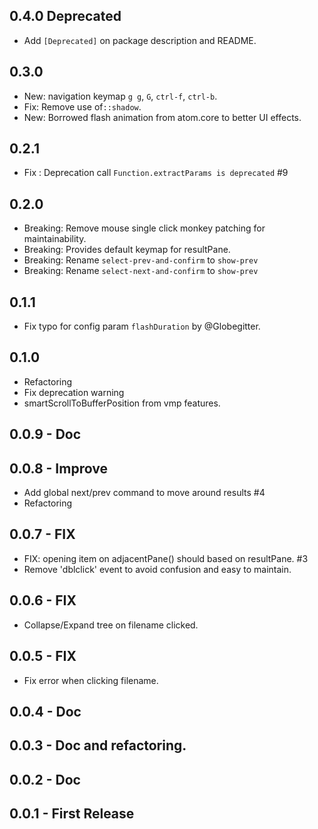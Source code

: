 ## 0.4.0 Deprecated
- Add `[Deprecated]` on package description and README.

## 0.3.0
- New: navigation keymap `g g`, `G`, `ctrl-f`, `ctrl-b`.
- Fix: Remove use of`::shadow`.
- New: Borrowed flash animation from atom.core to better UI effects.

## 0.2.1
- Fix : Deprecation call `Function.extractParams is deprecated` #9

## 0.2.0
- Breaking: Remove mouse single click monkey patching for maintainability.
- Breaking: Provides default keymap for resultPane.
- Breaking: Rename `select-prev-and-confirm` to `show-prev`
- Breaking: Rename `select-next-and-confirm` to `show-prev`

## 0.1.1
- Fix typo for config param `flashDuration` by @Globegitter.

## 0.1.0
- Refactoring
- Fix deprecation warning
- smartScrollToBufferPosition from vmp features.

## 0.0.9 - Doc
## 0.0.8 - Improve
- Add global next/prev command to move around results #4
- Refactoring

## 0.0.7 - FIX
- FIX: opening item on adjacentPane() should based on resultPane. #3
- Remove 'dblclick' event to avoid confusion and easy to maintain.

## 0.0.6 - FIX
- Collapse/Expand tree on filename clicked.

## 0.0.5 - FIX
- Fix error when clicking filename.

## 0.0.4 - Doc
## 0.0.3 - Doc and refactoring.
## 0.0.2 - Doc
## 0.0.1 - First Release
